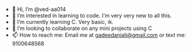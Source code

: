 - 👋 Hi, I’m @ved-aa014
- 👀 I’m interested in learning to code. I'm very very new to all this.
- 🌱 I’m currently learning C. Very basic, ik.
- 💞️ I’m looking to collaborate on any mini projects using C
- 📫 How to reach me: Email me at gadeedanjali@gmail.com or text me: 9100648568

<!---
ved-aa014/ved-aa014 is a ✨ special ✨ repository because its `README.md` (this file) appears on your GitHub profile.
You can click the Preview link to take a look at your changes.
--->
